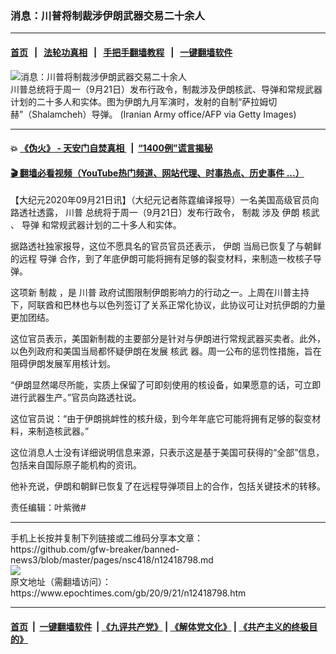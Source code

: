 ### 消息：川普将制裁涉伊朗武器交易二十余人
------------------------

#### [首页](https://github.com/gfw-breaker/banned-news3/blob/master/README.md) &nbsp;&nbsp;|&nbsp;&nbsp; [法轮功真相](https://github.com/begood0513/basic/blob/master/README.md)  &nbsp;&nbsp;|&nbsp;&nbsp; [手把手翻墙教程](https://github.com/gfw-breaker/guides/wiki)  &nbsp;&nbsp;|&nbsp;&nbsp; [一键翻墙软件](https://github.com/gfw-breaker/nogfw/blob/master/README.md)  



<div><img alt="消息：川普将制裁涉伊朗武器交易二十余人" class="attachment-djy_600_400 size-djy_600_400 wp-post-image" src="https://i.epochtimes.com/assets/uploads/2020/09/GettyImages-1228439771-600x400.jpg"/>
<div class="caption">
 川普总统将于周一（9月21日）发布行政令，制裁涉及伊朗核武、导弹和常规武器计划的二十多人和实体。图为伊朗九月军演时，发射的自制“萨拉姆切赫”（Shalamcheh）导弹。 (Iranian Army office/AFP via Getty Images)
</div></div><hr/>

#### 💥 [《伪火》 - 天安门自焚真相 ](http://158.247.195.190:10000/videos/blog/weihuo.html)&nbsp; |&nbsp; [“1400例”谎言揭秘  ](http://158.247.195.190:10000/videos/blog/jiexi1400.html)

#### [ 🎬  翻墙必看视频（YouTube热门频道、网站代理、时事热点、历史事件 ...）](https://github.com/gfw-breaker/links/blob/master/banned.md)

<div><p>
 【大纪元2020年09月21日讯】（大纪元记者陈霆编译报导）一名美国高级官员向路透社透露，
 <ok href="https://www.epochtimes.com/gb/tag/%E5%B7%9D%E6%99%AE.html">
  川普
 </ok>
 总统将于周一（9月21日）发布行政令，
 <ok href="https://www.epochtimes.com/gb/tag/%E5%88%B6%E8%A3%81.html">
  制裁
 </ok>
 涉及
 <ok href="https://www.epochtimes.com/gb/tag/%E4%BC%8A%E6%9C%97.html">
  伊朗
 </ok>
 <ok href="https://www.epochtimes.com/gb/tag/%E6%A0%B8%E6%AD%A6.html">
  核武
 </ok>
 、
 <ok href="https://www.epochtimes.com/gb/tag/%E5%AF%BC%E5%BC%B9.html">
  导弹
 </ok>
 和常规武器计划的二十多人和实体。
</p>
<p>
 据路透社独家报导，这位不愿具名的官员官员还表示，
 <ok href="https://www.epochtimes.com/gb/tag/%E4%BC%8A%E6%9C%97.html">
  伊朗
 </ok>
 当局已恢复了与朝鲜的远程
 <ok href="https://www.epochtimes.com/gb/tag/%E5%AF%BC%E5%BC%B9.html">
  导弹
 </ok>
 合作，到了年底伊朗可能将拥有足够的裂变材料，来制造一枚核子导弹。
</p>
<p>
 这项新
 <ok href="https://www.epochtimes.com/gb/tag/%E5%88%B6%E8%A3%81.html">
  制裁
 </ok>
 ，是
 <ok href="https://www.epochtimes.com/gb/tag/%E5%B7%9D%E6%99%AE.html">
  川普
 </ok>
 政府试图限制伊朗影响力的行动之一。上周在川普主持下，阿联酋和巴林也与以色列签订了关系正常化协议，此协议可让对抗伊朗的力量更加团结。
</p>
<p>
 这位官员表示，美国新制裁的主要部分是针对与伊朗进行常规武器买卖者。此外，以色列政府和美国当局都怀疑伊朗在发展
 <ok href="https://www.epochtimes.com/gb/tag/%E6%A0%B8%E6%AD%A6.html">
  核武
 </ok>
 器。周一公布的惩罚性措施，旨在阻碍伊朗发展军用核计划。
</p>
<p>
 “伊朗显然竭尽所能，实质上保留了可即刻使用的核设备，如果愿意的话，可立即进行武器生产。”官员向路透社说。
</p>
<p>
 这位官员说：“由于伊朗挑衅性的核升级，到今年年底它可能将拥有足够的裂变材料，来制造核武器。”
</p>
<p>
 这位消息人士没有详细说明信息来源，只表示这是基于美国可获得的“全部”信息，包括来自国际原子能机构的资讯。
</p>
<p>
 他补充说，伊朗和朝鲜已恢复了在远程导弹项目上的合作，包括关键技术的转移。
</p>
<p>
 责任编辑：叶紫微#
</p>
</div>
<hr/>
手机上长按并复制下列链接或二维码分享本文章：<br/>
https://github.com/gfw-breaker/banned-news3/blob/master/pages/nsc418/n12418798.md <br/>
<a href='https://github.com/gfw-breaker/banned-news3/blob/master/pages/nsc418/n12418798.md'><img src='https://github.com/gfw-breaker/banned-news3/blob/master/pages/nsc418/n12418798.md.png'/></a> <br/>
原文地址（需翻墙访问）：https://www.epochtimes.com/gb/20/9/21/n12418798.htm


------------------------
#### [首页](https://github.com/gfw-breaker/banned-news3/blob/master/README.md) &nbsp;|&nbsp; [一键翻墙软件](https://github.com/gfw-breaker/nogfw/blob/master/README.md) &nbsp;| [《九评共产党》](https://github.com/gfw-breaker/9ping.md/blob/master/README.md#九评之一评共产党是什么) | [《解体党文化》](https://github.com/gfw-breaker/jtdwh.md/blob/master/README.md) | [《共产主义的终极目的》](https://github.com/gfw-breaker/gczydzjmd.md/blob/master/README.md)


<img src='http://gfw-breaker.win/banned-news3/pages/nsc418/n12418798.md' width='0px' height='0px'/>